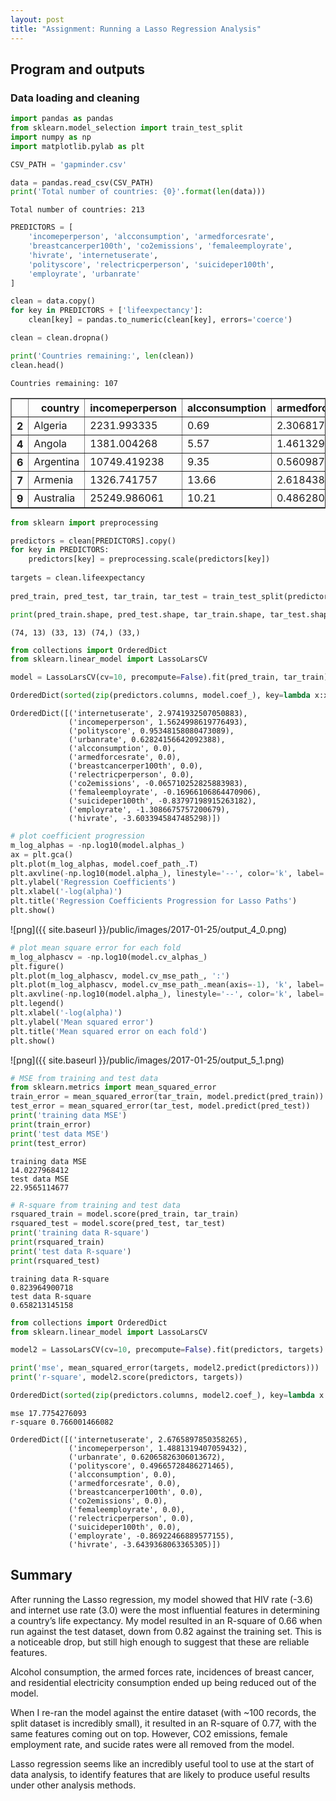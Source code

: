 ```yaml
---
layout: post
title: "Assignment: Running a Lasso Regression Analysis"
---
```


## Program and outputs

### Data loading and cleaning


```python
import pandas as pandas
from sklearn.model_selection import train_test_split
import numpy as np
import matplotlib.pylab as plt

CSV_PATH = 'gapminder.csv'

data = pandas.read_csv(CSV_PATH)
print('Total number of countries: {0}'.format(len(data)))
```

    Total number of countries: 213



```python
PREDICTORS = [
    'incomeperperson', 'alcconsumption', 'armedforcesrate',
    'breastcancerper100th', 'co2emissions', 'femaleemployrate',
    'hivrate', 'internetuserate',
    'polityscore', 'relectricperperson', 'suicideper100th',
    'employrate', 'urbanrate'
]

clean = data.copy()
for key in PREDICTORS + ['lifeexpectancy']:
    clean[key] = pandas.to_numeric(clean[key], errors='coerce')

clean = clean.dropna()

print('Countries remaining:', len(clean))
clean.head()
```

    Countries remaining: 107





<div>
<table border="1" class="dataframe">
  <thead>
    <tr style="text-align: right;">
      <th></th>
      <th>country</th>
      <th>incomeperperson</th>
      <th>alcconsumption</th>
      <th>armedforcesrate</th>
      <th>breastcancerper100th</th>
      <th>co2emissions</th>
      <th>femaleemployrate</th>
      <th>hivrate</th>
      <th>internetuserate</th>
      <th>lifeexpectancy</th>
      <th>oilperperson</th>
      <th>polityscore</th>
      <th>relectricperperson</th>
      <th>suicideper100th</th>
      <th>employrate</th>
      <th>urbanrate</th>
    </tr>
  </thead>
  <tbody>
    <tr>
      <th>2</th>
      <td>Algeria</td>
      <td>2231.993335</td>
      <td>0.69</td>
      <td>2.306817</td>
      <td>23.5</td>
      <td>2.932109e+09</td>
      <td>31.700001</td>
      <td>0.1</td>
      <td>12.500073</td>
      <td>73.131</td>
      <td>.42009452521537</td>
      <td>2.0</td>
      <td>590.509814</td>
      <td>4.848770</td>
      <td>50.500000</td>
      <td>65.22</td>
    </tr>
    <tr>
      <th>4</th>
      <td>Angola</td>
      <td>1381.004268</td>
      <td>5.57</td>
      <td>1.461329</td>
      <td>23.1</td>
      <td>2.483580e+08</td>
      <td>69.400002</td>
      <td>2.0</td>
      <td>9.999954</td>
      <td>51.093</td>
      <td></td>
      <td>-2.0</td>
      <td>172.999227</td>
      <td>14.554677</td>
      <td>75.699997</td>
      <td>56.70</td>
    </tr>
    <tr>
      <th>6</th>
      <td>Argentina</td>
      <td>10749.419238</td>
      <td>9.35</td>
      <td>0.560987</td>
      <td>73.9</td>
      <td>5.872119e+09</td>
      <td>45.900002</td>
      <td>0.5</td>
      <td>36.000335</td>
      <td>75.901</td>
      <td>.635943800978195</td>
      <td>8.0</td>
      <td>768.428300</td>
      <td>7.765584</td>
      <td>58.400002</td>
      <td>92.00</td>
    </tr>
    <tr>
      <th>7</th>
      <td>Armenia</td>
      <td>1326.741757</td>
      <td>13.66</td>
      <td>2.618438</td>
      <td>51.6</td>
      <td>5.121967e+07</td>
      <td>34.200001</td>
      <td>0.1</td>
      <td>44.001025</td>
      <td>74.241</td>
      <td></td>
      <td>5.0</td>
      <td>603.763058</td>
      <td>3.741588</td>
      <td>40.099998</td>
      <td>63.86</td>
    </tr>
    <tr>
      <th>9</th>
      <td>Australia</td>
      <td>25249.986061</td>
      <td>10.21</td>
      <td>0.486280</td>
      <td>83.2</td>
      <td>1.297009e+10</td>
      <td>54.599998</td>
      <td>0.1</td>
      <td>75.895654</td>
      <td>81.907</td>
      <td>1.91302610912404</td>
      <td>10.0</td>
      <td>2825.391095</td>
      <td>8.470030</td>
      <td>61.500000</td>
      <td>88.74</td>
    </tr>
  </tbody>
</table>
</div>




```python
from sklearn import preprocessing

predictors = clean[PREDICTORS].copy()
for key in PREDICTORS:
    predictors[key] = preprocessing.scale(predictors[key])
    
targets = clean.lifeexpectancy
    
pred_train, pred_test, tar_train, tar_test = train_test_split(predictors, targets, test_size=.3, random_state=123)

print(pred_train.shape, pred_test.shape, tar_train.shape, tar_test.shape)
```

    (74, 13) (33, 13) (74,) (33,)




```python
from collections import OrderedDict
from sklearn.linear_model import LassoLarsCV

model = LassoLarsCV(cv=10, precompute=False).fit(pred_train, tar_train)

OrderedDict(sorted(zip(predictors.columns, model.coef_), key=lambda x:x[1], reverse=True))
```




    OrderedDict([('internetuserate', 2.9741932507050883),
                 ('incomeperperson', 1.5624998619776493),
                 ('polityscore', 0.95348158080473089),
                 ('urbanrate', 0.62824156642092388),
                 ('alcconsumption', 0.0),
                 ('armedforcesrate', 0.0),
                 ('breastcancerper100th', 0.0),
                 ('relectricperperson', 0.0),
                 ('co2emissions', -0.065710252825883983),
                 ('femaleemployrate', -0.16966106864470906),
                 ('suicideper100th', -0.83797198915263182),
                 ('employrate', -1.3086675757200679),
                 ('hivrate', -3.6033945847485298)])




```python
# plot coefficient progression
m_log_alphas = -np.log10(model.alphas_)
ax = plt.gca()
plt.plot(m_log_alphas, model.coef_path_.T)
plt.axvline(-np.log10(model.alpha_), linestyle='--', color='k', label='alpha CV')
plt.ylabel('Regression Coefficients')
plt.xlabel('-log(alpha)')
plt.title('Regression Coefficients Progression for Lasso Paths')
plt.show()
```


![png]({{ site.baseurl }}/public/images/2017-01-25/output_4_0.png)



```python
# plot mean square error for each fold
m_log_alphascv = -np.log10(model.cv_alphas_)
plt.figure()
plt.plot(m_log_alphascv, model.cv_mse_path_, ':')
plt.plot(m_log_alphascv, model.cv_mse_path_.mean(axis=-1), 'k', label='Average across the folds', linewidth=2)
plt.axvline(-np.log10(model.alpha_), linestyle='--', color='k', label='alpha CV')
plt.legend()
plt.xlabel('-log(alpha)')
plt.ylabel('Mean squared error')
plt.title('Mean squared error on each fold')
plt.show()
```



![png]({{ site.baseurl }}/public/images/2017-01-25/output_5_1.png)



```python
# MSE from training and test data
from sklearn.metrics import mean_squared_error
train_error = mean_squared_error(tar_train, model.predict(pred_train))
test_error = mean_squared_error(tar_test, model.predict(pred_test))
print('training data MSE')
print(train_error)
print('test data MSE')
print(test_error)
```

    training data MSE
    14.0227968412
    test data MSE
    22.9565114677



```python
# R-square from training and test data
rsquared_train = model.score(pred_train, tar_train)
rsquared_test = model.score(pred_test, tar_test)
print('training data R-square')
print(rsquared_train)
print('test data R-square')
print(rsquared_test)
```

    training data R-square
    0.823964900718
    test data R-square
    0.658213145158



```python
from collections import OrderedDict
from sklearn.linear_model import LassoLarsCV

model2 = LassoLarsCV(cv=10, precompute=False).fit(predictors, targets)

print('mse', mean_squared_error(targets, model2.predict(predictors)))
print('r-square', model2.score(predictors, targets))

OrderedDict(sorted(zip(predictors.columns, model2.coef_), key=lambda x:x[1], reverse=True))
```

    mse 17.7754276093
    r-square 0.766001466082

    OrderedDict([('internetuserate', 2.6765897850358265),
                 ('incomeperperson', 1.4881319407059432),
                 ('urbanrate', 0.62065826306013672),
                 ('polityscore', 0.49665728486271465),
                 ('alcconsumption', 0.0),
                 ('armedforcesrate', 0.0),
                 ('breastcancerper100th', 0.0),
                 ('co2emissions', 0.0),
                 ('femaleemployrate', 0.0),
                 ('relectricperperson', 0.0),
                 ('suicideper100th', 0.0),
                 ('employrate', -0.86922466889577155),
                 ('hivrate', -3.6439368063365305)])


## Summary

After running the Lasso regression, my model showed that HIV rate (-3.6) and internet use rate (3.0) were the most influential features in determining a country&rsquo;s life expectancy. My model resulted in an R-square of 0.66 when run against the test dataset, down from 0.82 against the training set. This is a noticeable drop, but still high enough to suggest that these are reliable features.

Alcohol consumption, the armed forces rate, incidences of breast cancer, and residential electricity consumption ended up being reduced out of the model.

When I re-ran the model against the entire dataset (with ~100 records, the split dataset is incredibly small), it resulted in an R-square of 0.77, with the same features coming out on top. However, CO2 emissions, female employment rate, and sucide rates were all removed from the model.

Lasso regression seems like an incredibly useful tool to use at the start of data analysis, to identify features that are likely to produce useful results under other analysis methods.
